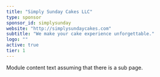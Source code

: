 ```yaml
---
title: "Simply Sunday Cakes LLC"
type: sponsor
sponsor_id: simplysunday
website: "http://simplysundaycakes.com"
subtitle: "We make your cake experience unforgettable."
logo: ""
active: true
tier: 1
---
```

Module content text assuming that there is a sub page.